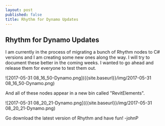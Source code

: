 ```yaml
---
layout: post
published: false
title: Rhythm for Dynamo Updates
---
```

## Rhythm for Dynamo Updates

I am currently in the process of migrating a bunch of Rhythm nodes to C# versions and I am creating some new ones along the way. I will try to document these better in the coming weeks. I wanted to go ahead and release them for everyone to test them out.

![2017-05-31 08_16_50-Dynamo.png]({{site.baseurl}}/img/2017-05-31 08_16_50-Dynamo.png)

And all of these nodes appear in a new bin called "RevitElements".

![2017-05-31 08_20_21-Dynamo.png]({{site.baseurl}}/img/2017-05-31 08_20_21-Dynamo.png)

Go download the latest version of Rhythm and have fun!
-johnP